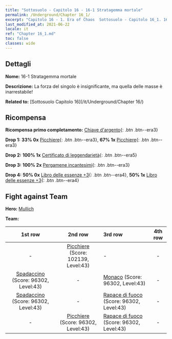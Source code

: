 ```yaml
---
title: "Sottosuolo - Capitolo 16 - 16-1 Stratagemma mortale"
permalink: /Underground/Chapter 16_1/
excerpt: "Capitolo 16 - 1. Era of Chaos  Sottosuolo - Capitolo 16_1. 16-1 Stratagemma mortale"
last_modified_at: 2021-06-22
locale: it
ref: "Chapter 16_1.md"
toc: false
classes: wide
---
```


## Dettagli

 **Nome:** 16-1 Stratagemma mortale

 **Descrizione:** La forza del singolo è insignificante, ma quella delle masse è inarrestabile!

 **Related to:** [Sottosuolo Capitolo 16](/it/Underground/Chapter 16/)

## Ricompensa

 **Ricompensa primo completamento:** [Chiave d'argento](/ItemsIT/con_693/){: .btn .btn--era3}

 **Drop 1:** **33% 0x** [Picchiere](/ItemsIT/unt_190/){: .btn .btn--era3}, **67% 1x** [Picchiere](/ItemsIT/unt_190/){: .btn .btn--era3}

 **Drop 2:** **100% 1x** [Certificato di leggendarietà](/ItemsIT/mat_67/){: .btn .btn--era5}

 **Drop 3:** **100% 2x** [Pergamene incantesimi](/ItemsIT/con_694/){: .btn .btn--era3}

 **Drop 4:** **50% 0x** [Libro delle essenze +3](/ItemsIT/mat_60/){: .btn .btn--era4}, **50% 1x** [Libro delle essenze +3](/ItemsIT/mat_60/){: .btn .btn--era4}


## Fight against Team
 **Hero:** [Mullich](/it/heroes/Mullich/)

 **Team:**


  | 1st row | 2nd row | 3rd row | 4th row |
  |:----:|:----:|:----|:----:|
  | - | [Picchiere](/it/units/Pikeman/) (Score: 102139, Level:43)  | - | - |
  | [Spadaccino](/it/units/Swordsman/) (Score: 96302, Level:43)  | - | [Monaco](/it/units/Monk/) (Score: 96302, Level:43)  | - |
  | [Spadaccino](/it/units/Swordsman/) (Score: 96302, Level:43)  | - | [Rapace di fuoco](/it/units/Firebird/) (Score: 96302, Level:43)  | - |
  | - | [Picchiere](/it/units/Pikeman/) (Score: 96302, Level:43)  | [Rapace di fuoco](/it/units/Firebird/) (Score: 96302, Level:43)  | - |


